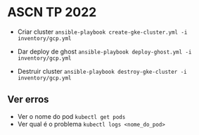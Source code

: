 # ASCN TP 2022

- Criar cluster
`ansible-playbook create-gke-cluster.yml -i inventory/gcp.yml`

- Dar deploy de ghost 
`ansible-playbook deploy-ghost.yml -i inventory/gcp.yml`

- Destruir cluster
`ansible-playbook destroy-gke-cluster -i inventory/gcp.yml`

## Ver erros

- Ver o nome do pod
`kubectl get pods`
- Ver qual é o problema
`kubectl logs <nome_do_pod>`
